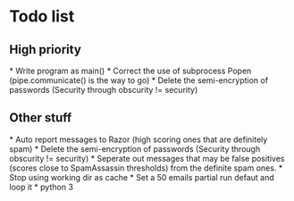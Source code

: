 <h1> Todo list </h1>

<h2> High priority </h2>
* Write program as main()
* Correct the use of subprocess Popen (pipe.communicate() is the way to go)
* Delete the semi-encryption of passwords (Security through obscurity !=
  security)

<h2> Other stuff </h2>
* Auto report messages to Razor (high scoring ones that are definitely spam)
* Delete the semi-encryption of passwords (Security through obscurity !=
  security)
* Seperate out messages that may be false positives (scores
  close to SpamAssassin thresholds) from the definite spam ones.
* Stop using working dir as cache
* Set a 50 emails partial run defaut and loop it
* python 3

